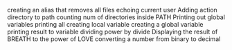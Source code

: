 creating an alias that removes all files
echoing current user
Adding action directory to path
counting num of directories inside PATH
Printing out global variables
printing all
creating local variable
creating a global variable
printing result to variable
dividing power by divide
Displaying the result of BREATH to the power of LOVE
converting a number from binary to decimal
